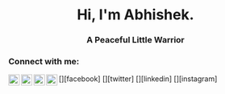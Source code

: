 <h1 align ="center">Hi, I'm Abhishek.</h1>
<h3 align="center">A Peaceful Little Warrior</h3>

### Connect with me:

[<img align="left" alt="abhhi003 | Facebook" width="22px" src="http://simpleicons.org/icons/facebook.svg" />][facebook]
[<img align="left" alt="abhhishek003 | Twitter"  width="22px" src="https://cdn.jsdelivr.net/npm/simple-icons@v3/icons/twitter.svg" />][twitter]
[<img align="left" alt="abhishek-kumar-62426395 | LinkedIn" width="22px" src="https://cdn.jsdelivr.net/npm/simple-icons@v3/icons/linkedin.svg" />][linkedin]
[<img align="left" alt="abhhishek__ | Instagram" width="22px" src="https://cdn.jsdelivr.net/npm/simple-icons@v3/icons/instagram.svg" />][instagram]

<br />
